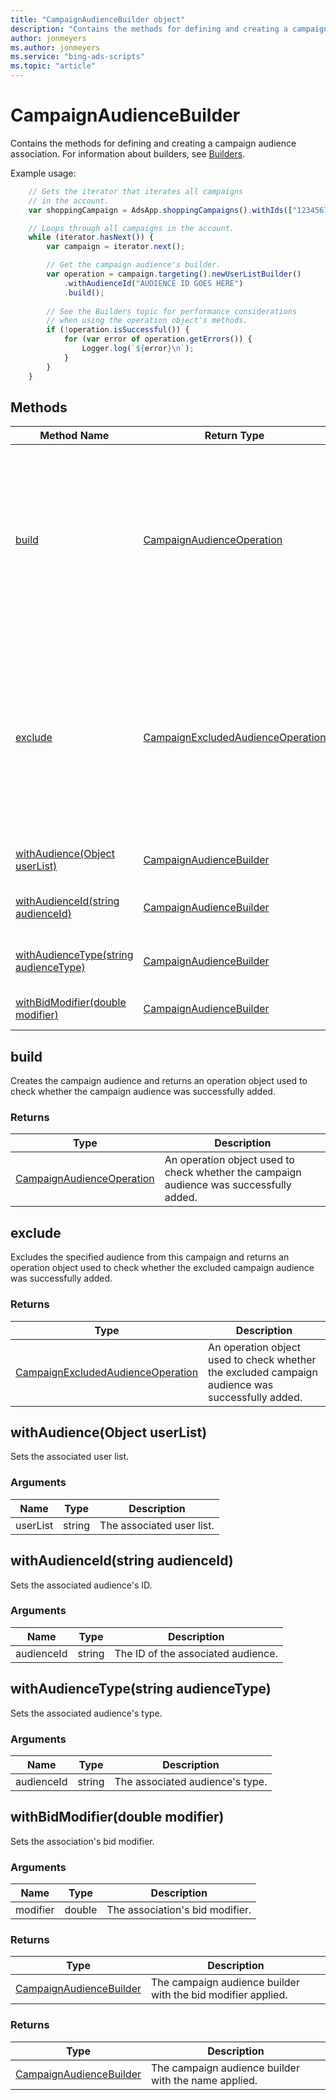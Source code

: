 ```yaml
---
title: "CampaignAudienceBuilder object"
description: "Contains the methods for defining and creating a campaign audience association."
author: jonmeyers
ms.author: jonmeyers
ms.service: "bing-ads-scripts"
ms.topic: "article"
---
```


# CampaignAudienceBuilder

Contains the methods for defining and creating a campaign audience association. For information about builders, see [Builders](../concepts/builders.md).

Example usage:
```javascript
    // Gets the iterator that iterates all campaigns
    // in the account.
    var shoppingCampaign = AdsApp.shoppingCampaigns().withIds(["123456789"]).get();

    // Loops through all campaigns in the account.
    while (iterator.hasNext()) {
        var campaign = iterator.next();

        // Get the campaign audience's builder.
        var operation = campaign.targeting().newUserListBuilder()
            .withAudienceId("AUDIENCE ID GOES HERE")
            .build();
    
        // See the Builders topic for performance considerations
        // when using the operation object's methods.
        if (!operation.isSuccessful()) {
            for (var error of operation.getErrors()) {
                Logger.log(`${error}\n`);
            }
        }
    }
```


## Methods
|Method Name|Return Type|Description|
|-|-|-
[build](#build)|[CampaignAudienceOperation](./CampaignAudienceOperation.md)|Creates the campaign audience association and returns an operation object used to check whether the campaign audience association was successfully added.
[exclude](#exclude)|[CampaignExcludedAudienceOperation](./CampaignExcludedAudienceOperation.md)|Excludes the specified audience from this campaign and returns an operation object used to check whether the excluded campaign audience was successfully added.
[withAudience(Object userList)](#withaudience-object-userlist-)|[CampaignAudienceBuilder](./CampaignAudienceBuilder.md)|Sets the associated user list.
[withAudienceId(string audienceId)](#withaudienceid-string-audienceid-)|[CampaignAudienceBuilder](./CampaignAudienceBuilder.md)|Sets the associated audience's ID.
[withAudienceType(string audienceType)](#withaudiencetype-string-audiencetype-)|[CampaignAudienceBuilder](./CampaignAudienceBuilder.md)|Sets the associated audience's type.
[withBidModifier(double modifier)](#withbidmodifier-double-modifier-)|[CampaignAudienceBuilder](./CampaignAudienceBuilder.md)|Sets the association's bid modifier.

## <a name="build"></a>build
Creates the campaign audience and returns an operation object used to check whether the campaign audience was successfully added.

### Returns
|Type|Description|
|-|-
[CampaignAudienceOperation](./CampaignAudienceOperation.md)|An operation object used to check whether the campaign audience was successfully added.


## <a name="exclude"></a>exclude
Excludes the specified audience from this campaign and returns an operation object used to check whether the excluded campaign audience was successfully added.

### Returns
|Type|Description|
|-|-
[CampaignExcludedAudienceOperation](./CampaignExcludedAudienceOperation.md)|An operation object used to check whether the excluded campaign audience was successfully added.


## <a name="withaudience-object-userlist-"></a>withAudience(Object userList)
Sets the associated user list.

### Arguments
|Name|Type|Description|
|-|-|-
userList|string|The associated user list.


## <a name="withaudienceid-string-audienceid-"></a>withAudienceId(string audienceId)
Sets the associated audience's ID.

### Arguments
|Name|Type|Description|
|-|-|-
audienceId|string|The ID of the associated audience.


## <a name="withaudiencetype-string-audiencetype-"></a>withAudienceType(string audienceType)
Sets the associated audience's type.

### Arguments
|Name|Type|Description|
|-|-|-
audienceId|string|The associated audience's type. 


## <a name="withbidmodifier-double-modifier-"></a>withBidModifier(double modifier)
Sets the association's bid modifier.

### Arguments
|Name|Type|Description|
|-|-|-
modifier|double|The association's bid modifier. 

### Returns
|Type|Description|
|-|-
[CampaignAudienceBuilder](./CampaignAudienceBuilder.md)|The campaign audience builder with the bid modifier applied.


### Returns
|Type|Description|
|-|-
[CampaignAudienceBuilder](./CampaignAudienceBuilder.md)|The campaign audience builder with the name applied.


